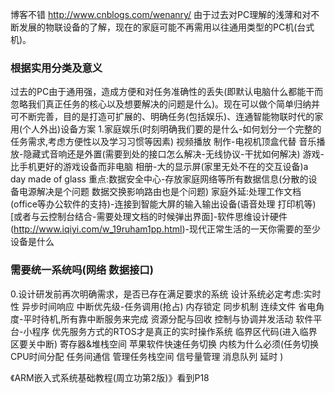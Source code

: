 博客不错 http://www.cnblogs.com/wenanry/
由于过去对PC理解的浅薄和对不断发展的物联设备的了解，现在的家庭可能不再需用以往通用类型的PC机(台式机)。
### 根据实用分类及意义
过去的PC由于通用强，造成方便和对任务准确性的丢失(即默认电脑什么都能干而忽略我们真正任务的核心以及想要解决的问题是什么)。现在可以做个简单归纳并可不断完善，目的是打造可扩展的、明确任务(包括娱乐)、连通智能物联时代的家用(个人外出)设备方案
1.家庭娱乐(时刻明确我们要的是什么-如何划分一个完整的任务需求,考虑方便性以及学习习惯等因素)
视频播放 制作-电视机顶盒代替
音乐播放-隐藏式音响还是外置(需要到处的接口怎么解决-无线协议-干扰如何解决)
游戏-比手机更好的游戏设备而非电脑
相册-大的显示屏(家里无处不在的交互设备)a day made of glass
重点:数据安全中心-存放家庭网络等所有数据信息(分散的设备电源解决是个问题  数据交换影响路由也是个问题)
家庭外延:处理工作文档(office等办公软件的支持)-连接到智能大屏的输入输出设备(语音处理 打印机等)[或者与云控制台结合-需要处理文档的时候弹出界面]-软件思维设计硬件(http://www.iqiyi.com/w_19ruham1pp.html)-现代正常生活的一天你需要的至少设备是什么

### 需要统一系统吗(网络 数据接口)
0.设计研发前再次明确需求，是否已存在满足要求的系统
设计系统必定考虑:实时性 异步时间响应  中断优先级-任务调用(抢占) 内存锁定  同步机制 连续文件  省电角度-平时待机,所有靠中断服务来完成  资源分配与回收  控制与协调并发活动 软件平台-小程序  优先服务方式的RTOS才是真正的实时操作系统  临界区代码(进入临界区要关中断)  寄存器&堆栈空间 苹果软件快速任务切换  内核为什么必须(任务切换 CPU时间分配 任务间通信 管理任务栈空间 信号量管理 消息队列 延时 )

《ARM嵌入式系统基础教程(周立功第2版)》看到P18
